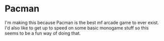 # Pacman

I'm making this because Pacman is the best mf arcade game to ever exist.
I'd also like to get up to speed on some basic monogame stuff so this seems to be a fun way of doing that.

